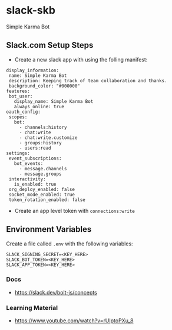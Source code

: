 # slack-skb
Simple Karma Bot

## Slack.com Setup Steps

 - Create a new slack app with using the folling manifest:
 ```
 display_information:
  name: Simple Karma Bot
  description: Keeping track of team collaboration and thanks.
  background_color: "#000000"
features:
  bot_user:
    display_name: Simple Karma Bot
    always_online: true
oauth_config:
  scopes:
    bot:
      - channels:history
      - chat:write
      - chat:write.customize
      - groups:history
      - users:read
settings:
  event_subscriptions:
    bot_events:
      - message.channels
      - message.groups
  interactivity:
    is_enabled: true
  org_deploy_enabled: false
  socket_mode_enabled: true
  token_rotation_enabled: false
 ```

 - Create an app level token with `connections:write` 

## Environment Variables

Create a file called `.env` with the following variables:
```
SLACK_SIGNING_SECRET=<KEY_HERE>
SLACK_BOT_TOKEN=<KEY_HERE>
SLACK_APP_TOKEN=<KEY_HERE>
```

### Docs

 - https://slack.dev/bolt-js/concepts


### Learning Material

 - https://www.youtube.com/watch?v=rUIptoPXu_8
